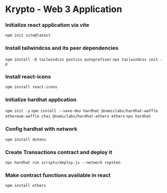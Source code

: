 # Krypto - Web 3 Application

### Initialize react application via vite

`npm init vite@latest`

### Install tailwindcss and its peer dependencies

`npm install -D tailwindcss postcss autoprefixer`
`npx tailwindcss init -p`

### Install react-icons
`npm install react-icons`

### Initialize hardhat application
`npm init -y`
`npm install --save-dev hardhat @nomiclabs/hardhat-waffle ethereum-waffle chai @nomiclabs/hardhat-ethers ethers`
`npx hardhat`

### Config hardhat with network
`npm install dotenv`

### Create Transactions contract and deploy it
`npx hardhat run scripts/deploy.js --network ropsten`

### Make contract functions available in react
`npm install ethers`